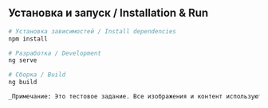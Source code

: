 ## Установка и запуск / Installation & Run

```bash
# Установка зависимостей / Install dependencies
npm install

# Разработка / Development
ng serve

# Сборка / Build
ng build

_Примечание: Это тестовое задание. Все изображения и контент используются исключительно в демонстрационных целях._
```
